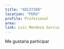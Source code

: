 ```yaml
---
title: "48137380"
location: "PERU"
profile: Profesional
area: 
link: Luis Mendoza Garcia
---
```


Me gustaria participar